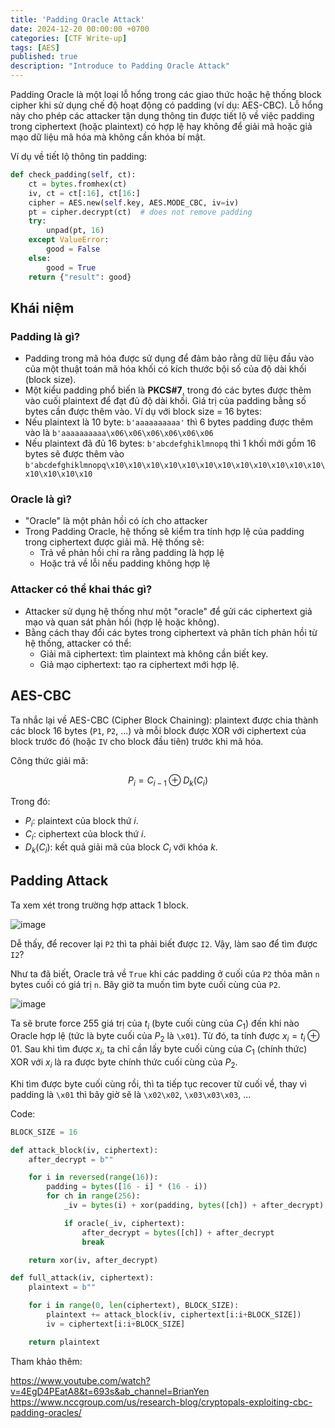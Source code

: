 ```yaml
---
title: 'Padding Oracle Attack'
date: 2024-12-20 00:00:00 +0700
categories: [CTF Write-up]
tags: [AES]
published: true
description: "Introduce to Padding Oracle Attack"
---
```


Padding Oracle là một loại lỗ hổng trong các giao thức hoặc hệ thống block cipher khi sử dụng chế độ hoạt động có padding (ví dụ: AES-CBC). Lỗ hổng này cho phép các attacker tận dụng thông tin được tiết lộ về việc padding trong ciphertext (hoặc plaintext) có hợp lệ hay không để giải mã hoặc giả mạo dữ liệu mã hóa mà không cần khóa bí mật.

Ví dụ về tiết lộ thông tin padding:
```python
def check_padding(self, ct):
    ct = bytes.fromhex(ct)
    iv, ct = ct[:16], ct[16:]
    cipher = AES.new(self.key, AES.MODE_CBC, iv=iv)
    pt = cipher.decrypt(ct)  # does not remove padding
    try:
        unpad(pt, 16)
    except ValueError:
        good = False
    else:
        good = True
    return {"result": good}
```

## Khái niệm
### Padding là gì?
- Padding trong mã hóa được sử dụng để đảm bảo rằng dữ liệu đầu vào của một thuật toán mã hóa khối có kích thước bội số của độ dài khối (block size).
- Một kiểu padding phổ biến là **PKCS#7**, trong đó các bytes được thêm vào cuối plaintext để đạt đủ độ dài khối. Giá trị của padding bằng số bytes cần được thêm vào.
Ví dụ với block size = 16 bytes:
- Nếu plaintext là 10 byte: `b'aaaaaaaaaa'` thì 6 bytes padding được thêm vào là `b'aaaaaaaaaa\x06\x06\x06\x06\x06\x06`
- Nếu plaintext đã đủ 16 bytes: `b'abcdefghiklmnopq` thì 1 khối mới gồm 16 bytes sẽ được thêm vào `b'abcdefghiklmnopq\x10\x10\x10\x10\x10\x10\x10\x10\x10\x10\x10\x10\x10\x10\x10\x10`

### Oracle là gì?
- "Oracle" là một phản hồi có ích cho attacker
- Trong Padding Oracle, hệ thống sẽ kiểm tra tính hợp lệ của padding trong ciphertext được giải mã. Hệ thống sẽ:
    - Trả về phản hồi chỉ ra rằng padding là hợp lệ
    - Hoặc trả về lỗi nếu padding không hợp lệ

### Attacker có thể khai thác gì?
- Attacker sử dụng hệ thống như một "oracle" để gửi các ciphertext giả mạo và quan sát phản hồi (hợp lệ hoặc không).
- Bằng cách thay đổi các bytes trong ciphertext và phân tích phản hồi từ hệ thống, attacker có thể:
    - Giải mã ciphertext: tìm plaintext mà không cần biết key.
    - Giả mạo ciphertext: tạo ra ciphertext mới hợp lệ.

## AES-CBC

Ta nhắc lại về AES-CBC (Cipher Block Chaining): plaintext được chia thành các block 16 bytes (`P1`, `P2`, ...) và mỗi block được XOR với ciphertext của block trước đó (hoặc `IV` cho block đầu tiên) trước khi mã hóa.

Công thức giải mã:

$$
P_i = C_{i-1} \oplus D_k(C_i)
$$

Trong đó:
- $P_i$: plaintext của block thứ $i$.
- $C_i$: ciphertext của block thứ $i$.
- $D_k(C_i)$: kết quả giải mã của block $C_i$ với khóa $k$.

## Padding Attack
Ta xem xét trong trường hợp attack 1 block.

![image](https://hackmd.io/_uploads/ByxFXQHOyl.png)

Dễ thấy, để recover lại `P2` thì ta phải biết được `I2`.
Vậy, làm sao để tìm được `I2`?

Như ta đã biết, Oracle trả về `True` khi các padding ở cuối của `P2` thỏa mãn `n` bytes cuối có giá trị `n`. Bây giờ ta muốn tìm byte cuối cùng của `P2`.

![image](https://hackmd.io/_uploads/ByplIXS_Jx.png)

Ta sẽ brute force 255 giá trị của $t_i$ (byte cuối cùng của $C_1$) đến khi nào Oracle hợp lệ (tức là byte cuối của $P_2$ là `\x01`). Từ đó, ta tính được $x_i = t_i \oplus 01$. Sau khi tìm được $x_i$, ta chỉ cần lấy byte cuối cùng của $C_1$ (chính thức) XOR với $x_i$ là ra được byte chính thức cuối cùng của $P_2$.

Khi tìm được byte cuối cùng rồi, thì ta tiếp tục recover từ cuối về, thay vì padding là `\x01` thì bây giờ sẽ là `\x02\x02`, `\x03\x03\x03`, ...

Code:
```python
BLOCK_SIZE = 16

def attack_block(iv, ciphertext):
    after_decrypt = b""

    for i in reversed(range(16)):
        padding = bytes([16 - i] * (16 - i))
        for ch in range(256):
            _iv = bytes(i) + xor(padding, bytes([ch]) + after_decrypt)

            if oracle(_iv, ciphertext):
                after_decrypt = bytes([ch]) + after_decrypt
                break

    return xor(iv, after_decrypt)

def full_attack(iv, ciphertext):
    plaintext = b""

    for i in range(0, len(ciphertext), BLOCK_SIZE):
        plaintext += attack_block(iv, ciphertext[i:i+BLOCK_SIZE])
        iv = ciphertext[i:i+BLOCK_SIZE]

    return plaintext
```


Tham khảo thêm:

https://www.youtube.com/watch?v=4EgD4PEatA8&t=693s&ab_channel=BrianYen
https://www.nccgroup.com/us/research-blog/cryptopals-exploiting-cbc-padding-oracles/